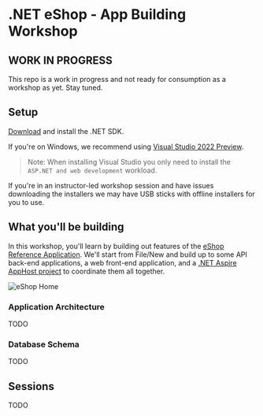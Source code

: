 # .NET eShop - App Building Workshop

## WORK IN PROGRESS

This repo is a work in progress and not ready for consumption as a workshop as yet. Stay tuned.

## Setup

[Download](https://www.microsoft.com/net/download) and install the .NET SDK.

If you're on Windows, we recommend using [Visual Studio 2022 Preview](https://visualstudio.com/preview).

> Note: When installing Visual Studio you only need to install the `ASP.NET and web development` workload.

If you're in an instructor-led workshop session and have issues downloading the installers we may have USB sticks with offline installers for you to use.

## What you'll be building

In this workshop, you'll learn by building out features of the [eShop Reference Application](https://github.com/dotnet/eshop). We'll start from File/New and build up to some API back-end applications, a web front-end application, and a [.NET Aspire](https://learn.microsoft.com/dotnet/aspire/get-started/aspire-overview) [AppHost project](https://learn.microsoft.com/dotnet/aspire/fundamentals/app-host-overview#app-host-project) to coordinate them all together.

![eShop Home](./assets/eshop-home-screenshot.png)

### Application Architecture

TODO

### Database Schema

TODO

## Sessions

TODO
